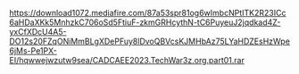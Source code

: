 https://download1072.mediafire.com/87a53spr81og6wImbcNPtITK2R23ICc6aHDaXKk5MnhzkC706oSd5FtiuF-zkmGRHcythN-tC6PuyeuJ2jqdkad4Z-yxCfXDcU4A5-DO12s20FZqONiMmBLgXDePFuy8lDvoQBVcsKJMHbAz75LYaHDZEsHzWpe6jMs-Pe1PX-EI/hqwwejwzutw9sea/CADCAEE2023.TechWar3z.org.part01.rar
